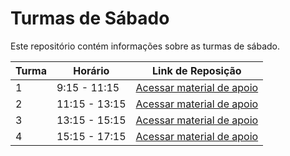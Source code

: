 # Turmas de Sábado

Este repositório contém informações sobre as turmas de sábado.

| Turma | Horário          | Link de Reposição                                     |
|-------|------------------|-------------------------------------------------------|
| 1     | 9:15 - 11:15     | <a href="https://1drv.ms/f/s!AABDE_eMAQ0LgoEA?e=UBJCRY" target="_blank">Acessar material de apoio</a> |
| 2     | 11:15 - 13:15    | <a href="https://1drv.ms/f/s!AABDE_eMAQ0LgoEA?e=UBJCRY" target="_blank">Acessar material de apoio</a> |
| 3     | 13:15 - 15:15    | <a href="https://1drv.ms/f/s!AABDE_eMAQ0LgoEA?e=UBJCRY" target="_blank">Acessar material de apoio</a> |
| 4     | 15:15 - 17:15    | <a href="https://1drv.ms/f/s!AABDE_eMAQ0LgoEA?e=UBJCRY" target="_blank">Acessar material de apoio</a> |
